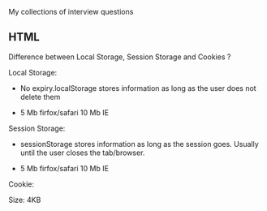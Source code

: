 My collections of interview questions


## HTML

 Difference between Local Storage, Session Storage and Cookies ?

 Local Storage:

* No expiry.localStorage stores information as long as the user does not delete them

* 5 Mb firfox/safari 10 Mb IE

 
 Session Storage:

* sessionStorage stores information as long as the session goes. Usually until the user closes the tab/browser.

* 5 Mb firfox/safari 10 Mb IE


 Cookie:

 Size: 4KB 